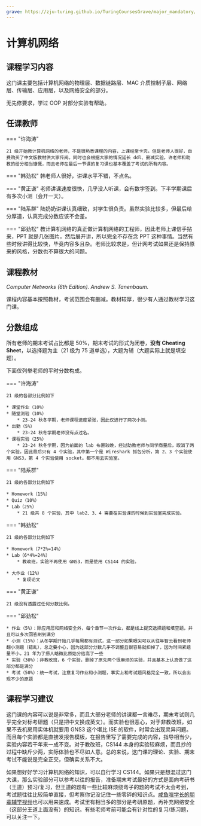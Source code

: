 ```yaml
---
grave: https://zju-turing.github.io/TuringCoursesGrave/major_mandatory/computer_networks/
---
```


# 计算机网络

## 课程学习内容

这门课主要包括计算机网络的物理层、数据链路层、MAC 介质控制子层、网络层、传输层、应用层，以及网络安全的部分。

无先修要求，学过 OOP 对部分实验有帮助。

## 任课教师

=== "许海涛"

    21 级开始教计算机网络的老师，不是很熟悉课程的内容，上课经常卡壳。但是老师人很好，自费购买了中文版教材供大家传阅。同时也会根据大家的情况延长 ddl、删减实验。许老师和助教的给分相当慷慨，而且老师在最后一节课的复习课也基本覆盖了考试的所有内容。

=== "韩劲松"
    韩老师人很好，讲课水平不错，不点名。

=== "黄正谦"
    老师讲课速度很快，几乎没人听课，会有数字签到。下半学期课后有多次小测（会开一天）。

=== "陆系群"
    陆奶奶讲课认真细致，对学生很负责。虽然实验比较多，但最后给分厚道，认真完成分数应该不会差。

=== "邱劲松"
    教计算机网络的真正做计算机网络的工程师，因此老师上课信手拈来，PPT 就是几张图片，然后展开讲，所以完全不存在念 PPT 这种事情。当然有些时候讲得比较快，毕竟内容多且杂。老师比较求是，但计网考试如果还是保持原来的风格，分数也不算很大的问题。

## 课程教材

*Computer Networks (6th Edition). Andrew S. Tanenbaum.*

课程内容基本按照教材，考试范围会有删减。教材较厚，很少有人通过教材学习这门课。

## 分数组成

所有老师的期末考试占比都是 50%，期末考试的形式为闭卷，**没有 Cheating Sheet**，以选择题为主（21 级为 75 道单选），大题为辅（大题实际上就是填空题）。

下面仅列举老师的平时分数构成。

=== "许海涛"

    21 级的各部分比例如下

    * 课堂作业（10%）
    * 随堂测验（10%）
        * 23-24 秋冬学期，老师课程进度紧张，因此仅进行了两次小测。
    * 出勤（5%）
        * 23-24 秋冬学期老师没有点过名。
    * 课程实验（25%）
        * 23-24 秋冬学期，因为前面的 lab 布置较晚，经过助教老师与同学商量后，取消了两个实验。因此最后只有 4 个实验，其中第一个是 Wireshark 抓包分析，第 2、3 个实验使用 GNS3，第 4 个实验使用 socket。都不用去实验室。

=== "陆系群"

    21 级的各部分比例如下

    * Homework（15%）
    * Quiz（10%）
    * Lab（25%）
        * 21 级共 8 个实验，其中 lab2、3、4 需要在实验课的时候到实验室完成实验。

=== "韩劲松"

    21 级的各部分比例如下

    * Homework（7*2%=14%）
    * Lab（6*4%=24%）
        * 教改班，实验不再使用 GNS3，而是使用 CS144 的实验。

    * 大作业（12%）
        * 复现论文
        
=== "黄正谦"

    21 级没有透露过任何分数比例。

=== "邱劲松"

    * 作业（5%）：除应用层和网络安全外，每个章节一次作业，都是线上提交选择题和填空题，并且可以多次回答刷到满分
    * 小测（15%）：从冬学期开始几乎每周都有测试，这一部分如果眼尖可以从往年智云看到老师翻小测题（错乱），总之要小心，因为这部分分数几乎不调整且很容易就扣掉了，因为时间紧题量不小，21 年为了捞人略微比原始分给高了一些
    * 实验（30%）：非教改班，6 个实验，删掉了原先两个很麻烦的实验，并且基本上认真做了这部分都是满分
    * 考试（50%）：统一考试，注意复习作业和小测题，事实上和考试题风格完全一致，所以会出现不少的原题
    
## 课程学习建议

这门课的内容可以说是非常多，而且大部分老师的讲课都一言难尽，期末考试则几乎完全对标考研题（只是把中文换成英文）。而实验也很恶心，对于非教改班，如果不去机房用实体机就要用 GNS3 这个堪比 ISE 的软件，时常会出现灵异问题。而且每个实验都是直接发报告模板，在报告里写了需要完成的内容，指导相当少，实验内容若干年来一成不变。对于教改班，CS144 本身的实验较麻烦，而且抄的过程中缺斤少两，实际体验也不尽如人意。总的来说，这门课的理论、实验、期末考试不能说是完全正交，但确实关系不大。

如果想好好学习计算机网络的知识，可以自行学习 CS144。如果只是想混过这门大课，那么实验部分可以参考以往的报告，准备期末考试最好的方式是面向考研书（王道）预习/复习，但王道的题有一些比较麻烦绕弯子的题的考试不太会考到，考试题往往比较简单直接，但考察你记没记住一些零碎的知识点。[咸鱼喧学长的朋辈辅学视频](https://www.bilibili.com/video/BV1Xr4y1r7gM/)也可以用来速成。考试里有相当多的部分是考研原题，再补充网络安全（这部分王道上面没有）的知识。有些老师考前可能会有针对性的复习/练习题，可以关注一下。
